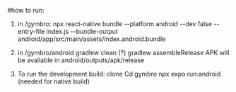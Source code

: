 #how to run: 
1. in /gymbro:
npx react-native bundle --platform android --dev false --entry-file index.js --bundle-output android/app/src/main/assets/index.android.bundle

2. in /gymbro/android 
gradlew clean (?)
gradlew assembleRelease
APK will be available in android/outputs/apk/release


3. To run the development build:
clone
Cd gymbro
npx expo run:android (needed for native build)